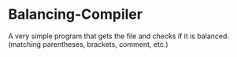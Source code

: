 # Balancing-Compiler
A very simple program that gets the file and checks if it is balanced. (matching parentheses, brackets, comment, etc.) 
